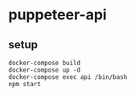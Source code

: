 # puppeteer-api

## setup

```
docker-compose build
docker-compose up -d
docker-compose exec api /bin/bash
npm start
```
